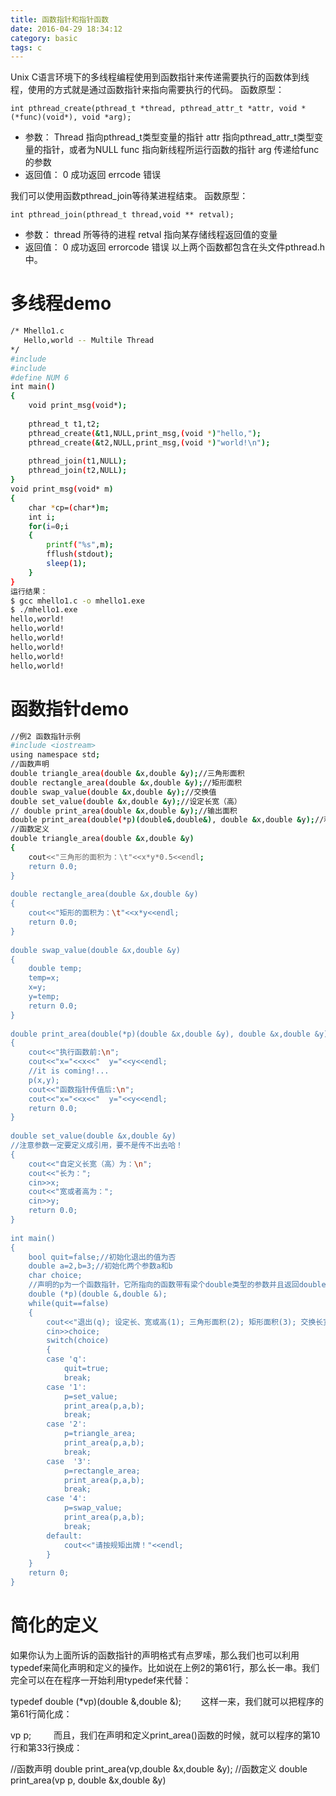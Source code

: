 ```yaml
---
title: 函数指针和指针函数
date: 2016-04-29 18:34:12
category: basic
tags: c
---
```


Unix C语言环境下的多线程编程使用到函数指针来传递需要执行的函数体到线程，使用的方式就是通过函数指针来指向需要执行的代码。
函数原型：
```
int pthread_create(pthread_t *thread, pthread_attr_t *attr, void *(*func)(void*), void *arg);
```
<!-- more -->
* 参数：
Thread 指向pthread_t类型变量的指针
attr         指向pthread_attr_t类型变量的指针，或者为NULL
func        指向新线程所运行函数的指针
arg          传递给func的参数
* 返回值：
0            成功返回
errcode    错误

我们可以使用函数pthread_join等待某进程结束。
函数原型：
```
int pthread_join(pthread_t thread,void ** retval);
```
* 参数：
thread         所等待的进程
retval          指向某存储线程返回值的变量
* 返回值： 
0                成功返回
errorcode    错误
以上两个函数都包含在头文件pthread.h中。

# 多线程demo
``` bash
/* Mhello1.c
   Hello,world -- Multile Thread
*/
#include
#include
#define NUM 6
int main()
{
    void print_msg(void*);
   
    pthread_t t1,t2;
    pthread_create(&t1,NULL,print_msg,(void *)"hello,");
    pthread_create(&t2,NULL,print_msg,(void *)"world!\n");
   
    pthread_join(t1,NULL);
    pthread_join(t2,NULL);  
}
void print_msg(void* m)
{
    char *cp=(char*)m;
    int i;
    for(i=0;i
    {
        printf("%s",m);
        fflush(stdout);
        sleep(1);
    }
}
运行结果：
$ gcc mhello1.c -o mhello1.exe
$ ./mhello1.exe
hello,world!
hello,world!
hello,world!
hello,world!
hello,world!
hello,world!
```

# 函数指针demo
``` bash
//例2 函数指针示例
#include <iostream>
using namespace std;
//函数声明
double triangle_area(double &x,double &y);//三角形面积
double rectangle_area(double &x,double &y);//矩形面积
double swap_value(double &x,double &y);//交换值
double set_value(double &x,double &y);//设定长宽（高）
// double print_area(double &x,double &y);//输出面积
double print_area(double(*p)(double&,double&), double &x,double &y);//利用函数指针输出面积
//函数定义
double triangle_area(double &x,double &y)
{
    cout<<"三角形的面积为：\t"<<x*y*0.5<<endl;
    return 0.0;
}
 
double rectangle_area(double &x,double &y)
{
    cout<<"矩形的面积为：\t"<<x*y<<endl;
    return 0.0;
}
 
double swap_value(double &x,double &y)
{
    double temp;
    temp=x;
    x=y;
    y=temp;
    return 0.0;
}
 
double print_area(double(*p)(double &x,double &y), double &x,double &y)
{
    cout<<"执行函数前:\n";
    cout<<"x="<<x<<"  y="<<y<<endl;
    //it is coming!...
    p(x,y);
    cout<<"函数指针传值后:\n";
    cout<<"x="<<x<<"  y="<<y<<endl;
    return 0.0;
}
 
double set_value(double &x,double &y)
//注意参数一定要定义成引用，要不是传不出去哈！
{
    cout<<"自定义长宽（高）为：\n";
    cout<<"长为：";
    cin>>x;
    cout<<"宽或者高为：";
    cin>>y;
    return 0.0;
}
 
int main()
{
    bool quit=false;//初始化退出的值为否
    double a=2,b=3;//初始化两个参数a和b
    char choice;
    //声明的p为一个函数指针，它所指向的函数带有梁个double类型的参数并且返回double
    double (*p)(double &,double &);
    while(quit==false)
    {
        cout<<"退出(q); 设定长、宽或高(1); 三角形面积(2); 矩形面积(3); 交换长宽或高(4)."<<endl;
        cin>>choice;
        switch(choice)
        {
        case 'q':
            quit=true;
            break;
        case '1':
            p=set_value;
            print_area(p,a,b);
            break;
        case '2':
            p=triangle_area;
            print_area(p,a,b);         
            break;
        case  '3':
            p=rectangle_area;
            print_area(p,a,b);
            break;
        case '4':
            p=swap_value;
            print_area(p,a,b);
            break;
        default:
            cout<<"请按规矩出牌！"<<endl;
        }
    }
    return 0;
}
```
# 简化的定义
如果你认为上面所诉的函数指针的声明格式有点罗嗦，那么我们也可以利用typedef来简化声明和定义的操作。比如说在上例2的第61行，那么长一串。我们完全可以在在程序一开始利用typedef来代替：

typedef double (*vp)(double &,double &);
　　这样一来，我们就可以把程序的第61行简化成：

vp p;
　　
而且，我们在声明和定义print_area()函数的时候，就可以程序的第10行和第33行换成：

//函数声明
double print_area(vp,double &x,double &y);
//函数定义
double print_area(vp p, double &x,double &y)